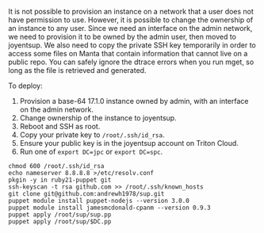 It is not possible to provision an instance on a network that a user does not have permission to use. However, it is possible to change the ownership of an instance to any user. Since we need an interface on the admin network, we need to provision it to be owned by the admin user, then moved to joyentsup. We also need to copy the private SSH key temporarily in order to access some files on Manta that contain information that cannot live on a public repo. You can safely ignore the dtrace errors when you run mget, so long as the file is retrieved and generated.

To deploy:

1. Provision a base-64 17.1.0 instance owned by admin, with an interface on the admin network.
2. Change ownership of the instance to joyentsup.
3. Reboot and SSH as root.
4. Copy your private key to `/root/.ssh/id_rsa`.
5. Ensure your public key is in the joyentsup account on Triton Cloud.
6. Run one of `export DC=jpc` or `export DC=spc`.

```
chmod 600 /root/.ssh/id_rsa
echo nameserver 8.8.8.8 >/etc/resolv.conf
pkgin -y in ruby21-puppet git
ssh-keyscan -t rsa github.com >> /root/.ssh/known_hosts
git clone git@github.com:andrewh1978/sup.git
puppet module install puppet-nodejs --version 3.0.0
puppet module install jamesmcdonald-cpanm --version 0.9.3
puppet apply /root/sup/sup.pp
puppet apply /root/sup/$DC.pp
```

